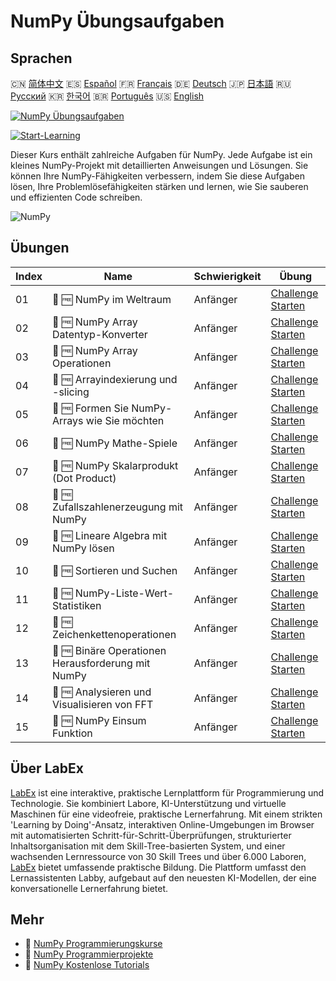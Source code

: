# NumPy Übungsaufgaben

## Sprachen

🇨🇳 [简体中文](README_zh.md) 🇪🇸 [Español](README_es.md) 🇫🇷 [Français](README_fr.md) 🇩🇪 [Deutsch](README_de.md) 🇯🇵 [日本語](README_ja.md) 🇷🇺 [Русский](README_ru.md) 🇰🇷 [한국어](README_ko.md) 🇧🇷 [Português](README_pt.md) 🇺🇸 [English](README.md) 

[![NumPy Übungsaufgaben](https://cover-creator.labex.io/numpy-practice-challenges.png?lang=de)](https://labex.io/de/courses/numpy-practice-challenges)

[![Start-Learning](https://img.shields.io/badge/Start-Learning-whitesmoke?style=for-the-badge)](https://labex.io/de/courses/numpy-practice-challenges)

Dieser Kurs enthält zahlreiche Aufgaben für NumPy. Jede Aufgabe ist ein kleines NumPy-Projekt mit detaillierten Anweisungen und Lösungen. Sie können Ihre NumPy-Fähigkeiten verbessern, indem Sie diese Aufgaben lösen, Ihre Problemlösefähigkeiten stärken und lernen, wie Sie sauberen und effizienten Code schreiben.

![NumPy](https://img.shields.io/badge/NumPy-whitesmoke?style=for-the-badge&logo=numpy)


## Übungen

|   Index | Name                                               | Schwierigkeit   | Übung                                                                                                                                                         |
|---------|----------------------------------------------------|-----------------|---------------------------------------------------------------------------------------------------------------------------------------------------------------|
|      01 | 🎯 🆓 NumPy im Weltraum                            | Anfänger        | <a target='_blank' href='https://labex.io/de/labs/numpy-numpy-in-space-33961?course=numpy-practice-challenges'>Challenge Starten</a>                          |
|      02 | 🎯 🆓 NumPy Array Datentyp-Konverter               | Anfänger        | <a target='_blank' href='https://labex.io/de/labs/numpy-numpy-array-datatype-converter-9187?course=numpy-practice-challenges'>Challenge Starten</a>           |
|      03 | 🎯 🆓 NumPy Array Operationen                      | Anfänger        | <a target='_blank' href='https://labex.io/de/labs/numpy-numpy-array-operation-8708?course=numpy-practice-challenges'>Challenge Starten</a>                    |
|      04 | 🎯 🆓 Arrayindexierung und -slicing                | Anfänger        | <a target='_blank' href='https://labex.io/de/labs/numpy-array-indexing-and-slicing-38504?course=numpy-practice-challenges'>Challenge Starten</a>              |
|      05 | 🎯 🆓 Formen Sie NumPy-Arrays wie Sie möchten      | Anfänger        | <a target='_blank' href='https://labex.io/de/labs/numpy-make-numpy-array-your-shape-8687?course=numpy-practice-challenges'>Challenge Starten</a>              |
|      06 | 🎯 🆓 NumPy Mathe-Spiele                           | Anfänger        | <a target='_blank' href='https://labex.io/de/labs/python-numpy-math-games-10?course=numpy-practice-challenges'>Challenge Starten</a>                          |
|      07 | 🎯 🆓 NumPy Skalarprodukt (Dot Product)            | Anfänger        | <a target='_blank' href='https://labex.io/de/labs/numpy-numpy-dot-product-8737?course=numpy-practice-challenges'>Challenge Starten</a>                        |
|      08 | 🎯 🆓 Zufallszahlenerzeugung mit NumPy             | Anfänger        | <a target='_blank' href='https://labex.io/de/labs/numpy-random-number-generation-with-numpy-34635?course=numpy-practice-challenges'>Challenge Starten</a>     |
|      09 | 🎯 🆓 Lineare Algebra mit NumPy lösen              | Anfänger        | <a target='_blank' href='https://labex.io/de/labs/numpy-linear-algebra-solving-with-numpy-8000?course=numpy-practice-challenges'>Challenge Starten</a>        |
|      10 | 🎯 🆓 Sortieren und Suchen                         | Anfänger        | <a target='_blank' href='https://labex.io/de/labs/numpy-sorting-and-searching-154566?course=numpy-practice-challenges'>Challenge Starten</a>                  |
|      11 | 🎯 🆓 NumPy-Liste-Wert-Statistiken                 | Anfänger        | <a target='_blank' href='https://labex.io/de/labs/numpy-numpy-list-value-statistics-664?course=numpy-practice-challenges'>Challenge Starten</a>               |
|      12 | 🎯 🆓 Zeichenkettenoperationen                     | Anfänger        | <a target='_blank' href='https://labex.io/de/labs/python-string-operations-148882?course=numpy-practice-challenges'>Challenge Starten</a>                     |
|      13 | 🎯 🆓 Binäre Operationen Herausforderung mit NumPy | Anfänger        | <a target='_blank' href='https://labex.io/de/labs/numpy-binary-operations-challenge-with-numpy-153823?course=numpy-practice-challenges'>Challenge Starten</a> |
|      14 | 🎯 🆓 Analysieren und Visualisieren von FFT        | Anfänger        | <a target='_blank' href='https://labex.io/de/labs/numpy-analyze-and-visualize-fft-55715?course=numpy-practice-challenges'>Challenge Starten</a>               |
|      15 | 🎯 🆓 NumPy Einsum Funktion                        | Anfänger        | <a target='_blank' href='https://labex.io/de/labs/numpy-numpy-einsum-function-8001?course=numpy-practice-challenges'>Challenge Starten</a>                    |

## Über LabEx

[LabEx](https://labex.io) ist eine interaktive, praktische Lernplattform für Programmierung und Technologie. Sie kombiniert Labore, KI-Unterstützung und virtuelle Maschinen für eine videofreie, praktische Lernerfahrung. Mit einem strikten 'Learning by Doing'-Ansatz, interaktiven Online-Umgebungen im Browser mit automatisierten Schritt-für-Schritt-Überprüfungen, strukturierter Inhaltsorganisation mit dem Skill-Tree-basierten System, und einer wachsenden Lernressource von 30 Skill Trees und über 6.000 Laboren, [LabEx](https://labex.io) bietet umfassende praktische Bildung. Die Plattform umfasst den Lernassistenten Labby, aufgebaut auf den neuesten KI-Modellen, der eine konversationelle Lernerfahrung bietet.

## Mehr

- 🔗 [NumPy Programmierungskurse](https://github.com/labex-labs/awesome-programming-courses)
- 🔗 [NumPy Programmierprojekte](https://github.com/labex-labs/awesome-programming-projects)
- 🔗 [NumPy Kostenlose Tutorials](https://github.com/labex-labs/numpy-free-tutorials)


